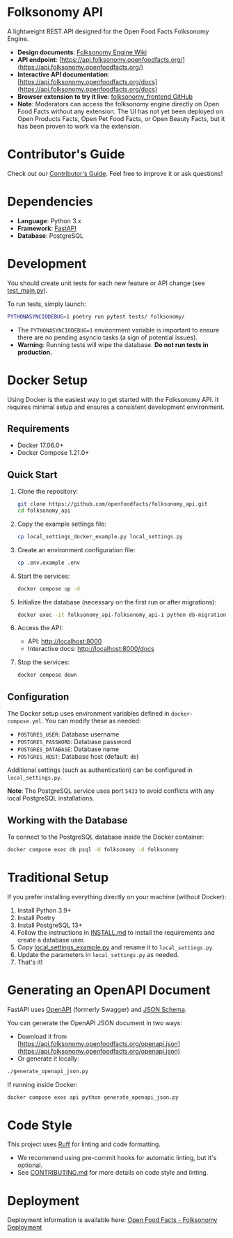 # Folksonomy API

A lightweight REST API designed for the Open Food Facts Folksonomy Engine.

- **Design documents**: [Folksonomy Engine Wiki](https://wiki.openfoodfacts.org/Folksonomy_Engine)
- **API endpoint**: [https://api.folksonomy.openfoodfacts.org/](https://api.folksonomy.openfoodfacts.org/)
- **Interactive API documentation**: [https://api.folksonomy.openfoodfacts.org/docs](https://api.folksonomy.openfoodfacts.org/docs)
- **Browser extension to try it live**: [folksonomy_frontend GitHub](https://github.com/openfoodfacts/folksonomy_frontend)
- **Note**: Moderators can access the folksonomy engine directly on Open Food Facts without any extension.
  The UI has not yet been deployed on Open Products Facts, Open Pet Food Facts, or Open Beauty Facts, but it has been proven to work via the extension.

# Contributor's Guide

Check out our [Contributor's Guide](./CONTRIBUTING.md).
Feel free to improve it or ask questions!

# Dependencies

- **Language**: Python 3.x
- **Framework**: [FastAPI](https://fastapi.tiangolo.com/)
- **Database**: PostgreSQL

# Development

You should create unit tests for each new feature or API change (see [test_main.py](https://github.com/openfoodfacts/folksonomy_api/blob/main/tests/test_main.py)).

To run tests, simply launch:

```bash
PYTHONASYNCIODEBUG=1 poetry run pytest tests/ folksonomy/
```

- The `PYTHONASYNCIODEBUG=1` environment variable is important to ensure there are no pending asyncio tasks (a sign of potential issues).
- **Warning**: Running tests will wipe the database. **Do not run tests in production.**

# Docker Setup

Using Docker is the easiest way to get started with the Folksonomy API.
It requires minimal setup and ensures a consistent development environment.

## Requirements

- Docker 17.06.0+
- Docker Compose 1.21.0+

## Quick Start

1. Clone the repository:
   ```bash
   git clone https://github.com/openfoodfacts/folksonomy_api.git
   cd folksonomy_api
   ```

2. Copy the example settings file:
   ```bash
   cp local_settings_docker_example.py local_settings.py
   ```

3. Create an environment configuration file:
   ```bash
   cp .env.example .env
   ```

4. Start the services:
   ```bash
   docker compose up -d
   ```

5. Initialize the database (necessary on the first run or after migrations):
   ```bash
   docker exec -it folksonomy_api-folksonomy_api-1 python db-migration.py
   ```

6. Access the API:
   - API: [http://localhost:8000](http://localhost:8000)
   - Interactive docs: [http://localhost:8000/docs](http://localhost:8000/docs)

7. Stop the services:
   ```bash
   docker compose down
   ```

## Configuration

The Docker setup uses environment variables defined in `docker-compose.yml`.
You can modify these as needed:

- `POSTGRES_USER`: Database username
- `POSTGRES_PASSWORD`: Database password
- `POSTGRES_DATABASE`: Database name
- `POSTGRES_HOST`: Database host (default: `db`)

Additional settings (such as authentication) can be configured in `local_settings.py`.

**Note**: The PostgreSQL service uses port `5433` to avoid conflicts with any local PostgreSQL installations.

## Working with the Database

To connect to the PostgreSQL database inside the Docker container:

```bash
docker compose exec db psql -U folksonomy -d folksonomy
```

# Traditional Setup

If you prefer installing everything directly on your machine (without Docker):

1. Install Python 3.9+
2. Install Poetry
3. Install PostgreSQL 13+
4. Follow the instructions in [INSTALL.md](https://github.com/openfoodfacts/folksonomy_api/blob/main/INSTALL.md) to install the requirements and create a database user.
5. Copy [local_settings_example.py](https://github.com/openfoodfacts/folksonomy_api/blob/main/local_settings_example.py) and rename it to `local_settings.py`.
6. Update the parameters in `local_settings.py` as needed.
7. That's it!

# Generating an OpenAPI Document

FastAPI uses [OpenAPI](https://github.com/OAI/OpenAPI-Specification) (formerly Swagger) and [JSON Schema](https://json-schema.org/).

You can generate the OpenAPI JSON document in two ways:

- Download it from [https://api.folksonomy.openfoodfacts.org/openapi.json](https://api.folksonomy.openfoodfacts.org/openapi.json)
- Or generate it locally:

```bash
./generate_openapi_json.py
```

If running inside Docker:

```bash
docker compose exec api python generate_openapi_json.py
```

# Code Style

This project uses [Ruff](https://github.com/astral-sh/ruff) for linting and code formatting.

- We recommend using pre-commit hooks for automatic linting, but it's optional.
- See [CONTRIBUTING.md](CONTRIBUTING.md) for more details on code style and linting.

# Deployment

Deployment information is available here:
[Open Food Facts - Folksonomy Deployment](https://openfoodfacts.github.io/openfoodfacts-infrastructure/folksonomy/)
